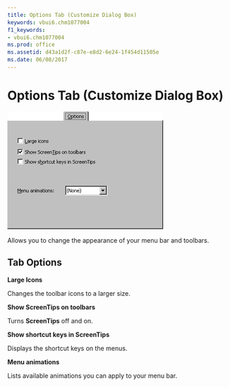 ```yaml
---
title: Options Tab (Customize Dialog Box)
keywords: vbui6.chm1077004
f1_keywords:
- vbui6.chm1077004
ms.prod: office
ms.assetid: d43a1d2f-c87e-e8d2-6e24-1f454d11505e
ms.date: 06/08/2017
---
```



# Options Tab (Customize Dialog Box)


![Options tab](../../../images/avhdg008_ZA01201571.gif)



Allows you to change the appearance of your menu bar and toolbars.

## Tab Options

 **Large Icons**

Changes the toolbar icons to a larger size.

 **Show ScreenTips on toolbars**

Turns  **ScreenTips** off and on.

 **Show shortcut keys in ScreenTips**

Displays the shortcut keys on the menus.

 **Menu animations**

Lists available animations you can apply to your menu bar.


